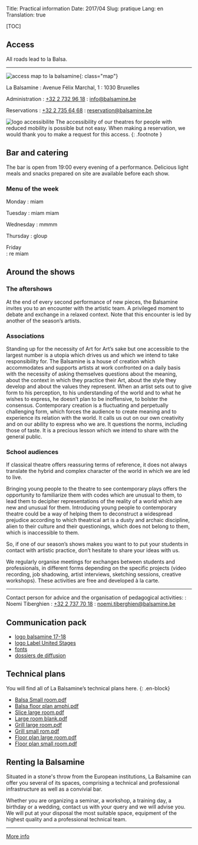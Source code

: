 Title: Practical information
Date: 2017/04
Slug: pratique
Lang: en
Translation: true

[TOC]

## Access

All roads lead to la Balsa.

* * *

![access map to la balsamine](/images/map.svg){: class="map"}

La Balsamine
:   Avenue Félix Marchal, 1
:   1030 Bruxelles

Administration
:   [+32 2 732 96 18](tel:+3227329618)
:   [&#105;&#110;&#102;&#111;&#064;&#098;&#097;&#108;&#115;&#097;&#109;&#105;&#110;&#101;&#046;&#098;&#101;](mailto:&#105;&#110;&#102;&#111;&#064;&#098;&#097;&#108;&#115;&#097;&#109;&#105;&#110;&#101;&#046;&#098;&#101;)  


Reservations
:  [+32 2 735 64 68](tel:+3227356468)
:   [&#114;&#101;&#115;&#101;&#114;&#118;&#097;&#116;&#105;&#111;&#110;&#064;&#098;&#097;&#108;&#115;&#097;&#109;&#105;&#110;&#101;&#046;&#098;&#101;](mailto:&#114;&#101;&#115;&#101;&#114;&#118;&#097;&#116;&#105;&#111;&#110;&#064;&#098;&#097;&#108;&#115;&#097;&#109;&#105;&#110;&#101;&#046;&#098;&#101;)


![logo accessibilite](/images/pictogramme-personne-a-mobilite-reduite.png) The accessibility of our theatres for people with reduced mobility is possible but not easy. When making a reservation, we would thank you to make a request for this access.
{: .footnote }


## Bar and catering

The bar is open from 19:00 every evening of a performance. Delicious light meals and snacks prepared on site are available before each show.

### Menu of the week

Monday
:   miam

Tuesday 
:   miam miam

Wednesday
:   mmmm

Thursday
:   gloup

Friday  
:   re miam   

## Around the shows

### The aftershows

At the end of every second performance of new pieces, the Balsamine invites you to an encounter with the artistic team. A privileged moment to debate and exchange in a relaxed context.
Note that this encounter is led by another of the season’s artists.

### Associations

Standing up for the necessity of Art for Art’s sake but one accessible to the largest number is a utopia which drives us and which we intend to take responsibility for.
The Balsamine is a house of creation which accommodates and supports artists at work confronted on a daily basis with the necessity of asking themselves questions about the meaning, about the context in which they practice their Art, about the style they develop and about the values they represent. When an artist sets out to give form to his perception, to his understanding of the world and to what he wishes to express, he doesn’t plan to be inoffensive, to bolster the consensus. Contemporary creation is a fluctuating and perpetually challenging form, which forces the audience to create meaning and to experience its relation with the world. It calls us out on our own creativity and on our ability to express who we are.
It questions the norms, including those of taste.
It is a precious lesson which we intend to share with the general public.

### School audiences

If classical theatre offers reassuring terms of reference, it does not always translate the hybrid and complex character of the world in which we are led to live.

Bringing young people to the theatre to see contemporary plays offers the opportunity to familiarize them with codes which are unusual to them, to lead them to decipher representations of the reality of a world which are new and unusual for them.
Introducing young people to contemporary theatre could be a way of helping them to deconstruct a widespread prejudice according to which theatrical art is a dusty and archaic discipline, alien to their culture and their questionings, which does not belong to them, which is inaccessible to them.

So, if one of our season’s shows makes you want to to put your students in contact with artistic practice, don’t hesitate to share your ideas with us.

We regularly organise meetings for exchanges between students and professionals, in different forms depending on the specific projects (video recording, job shadowing, artist interviews, sketching sessions, creative workshops). These activities are free and developed à la carte.

* * *

Contact person for advice and the organisation of pedagogical activities:
:  Noemi Tiberghien
:  [+32 2 737 70 18](tel:+3227377018)
:  [&#110;&#111;&#101;&#109;&#105;&#046;&#116;&#105;&#098;&#101;&#114;&#103;&#104;&#105;&#101;&#110;&#064;&#098;&#097;&#108;&#115;&#097;&#109;&#105;&#110;&#101;&#046;&#098;&#101;](mailto:&#110;&#111;&#101;&#109;&#105;&#046;&#116;&#105;&#098;&#101;&#114;&#103;&#104;&#105;&#101;&#110;&#064;&#098;&#097;&#108;&#115;&#097;&#109;&#105;&#110;&#101;&#046;&#098;&#101;)

<!-- Download the educational guide -->


## Communication pack

- [logo balsamine 17-18](/images/logo-balsa.svg)
- [logo Label United Stages](/images/label-united-stages-txt.svg)
- [fonts]()
- [dossiers de diffusion]()


## Technical plans

You will find all of La Balsamine’s technical plans here.
{: .en-block}

- [Balsa Small room.pdf](http://balsamine.be/uploads/Balsamine.Technique/Balsa%20Petite%20salle.pdf) 
- [Balsa floor plan amphi.pdf](http://balsamine.be/uploads/Balsamine.Technique/Balsa%20sol%20amphi.pdf)
- [Slice large room.pdf](http://balsamine.be/uploads/Balsamine.Technique/coupe%20grande%20salle.pdf)
- [Large room blank.pdf](http://balsamine.be/uploads/Balsamine.Technique/Grande%20Salle%20vierge.pdf)
- [Grill large room.pdf](http://balsamine.be/uploads/Balsamine.Technique/Grill%20grande%20salle.pdf)
- [Grill small rom.pdf](http://balsamine.be/uploads/Balsamine.Technique/Grill%20petite%20salle.pdf)
- [Floor plan large room.pdf](http://balsamine.be/uploads/Balsamine.Technique/sol%20grande%20salle.pdf)
- [Floor plan small room.pdf](http://balsamine.be/uploads/Balsamine.Technique/Sol%20petite%20salle.pdf)


## Renting la Balsamine

Situated in a stone's throw from the European institutions, La Balsamine can offer you several of its spaces, comprising a technical and professional infrastructure as well as a convivial bar.

Whether you are organizing a seminar, a workshop, a training day, a birthday or a wedding, contact us with your query and we will advise you. We will put at your disposal the most suitable space, equipment of the highest quality and a professional technical team.

* * *

[More info](/rent.html)
